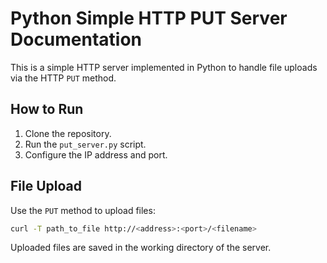 
# Python Simple HTTP PUT Server Documentation

This is a simple HTTP server implemented in Python to handle file uploads via the HTTP `PUT` method.

## How to Run

1. Clone the repository.
2. Run the `put_server.py` script.
3. Configure the IP address and port.

## File Upload

Use the `PUT` method to upload files:
```bash
curl -T path_to_file http://<address>:<port>/<filename>
```

Uploaded files are saved in the working directory of the server.
